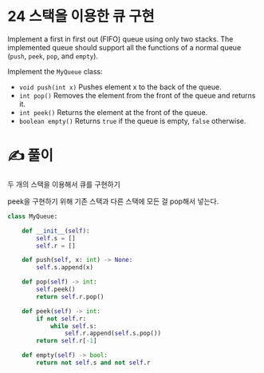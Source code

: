 # 24 스택을 이용한 큐 구현

[](https://leetcode.com/problems/implement-queue-using-stacks/)

Implement a first in first out (FIFO) queue using only two stacks. The implemented queue should support all the functions of a normal queue (`push`, `peek`, `pop`, and `empty`).

Implement the `MyQueue` class:

- `void push(int x)` Pushes element x to the back of the queue.
- `int pop()` Removes the element from the front of the queue and returns it.
- `int peek()` Returns the element at the front of the queue.
- `boolean empty()` Returns `true` if the queue is empty, `false` otherwise.

# ✍️ 풀이

두 개의 스택을 이용해서 큐를 구현하기

peek을 구현하기 위해 기존 스택과 다른 스택에 모든 걸 pop해서 넣는다.
```python
class MyQueue:

    def __init__(self):
        self.s = []
        self.r = []

    def push(self, x: int) -> None:
        self.s.append(x)

    def pop(self) -> int:
        self.peek()
        return self.r.pop()

    def peek(self) -> int:
        if not self.r:
            while self.s:
                self.r.append(self.s.pop())
        return self.r[-1]

    def empty(self) -> bool:
        return not self.s and not self.r
```
